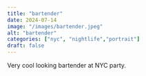 ```yaml
---
title: "bartender"
date: 2024-07-14
image: "/images/bartender.jpeg"
alt: "bartender"
categories: ["nyc", "nightlife","portrait"]
draft: false
---
```


Very cool looking bartender at NYC party.